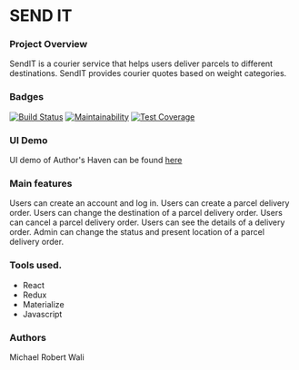 # SEND IT
### Project Overview
SendIT is a courier service that helps users deliver parcels to different destinations.
SendIT provides courier quotes based on weight categories.
### Badges

[![Build Status](https://travis-ci.org/walimike/Send-it-react.svg?branch=develop)](https://travis-ci.org/walimike/Send-it-react)
[![Maintainability](https://api.codeclimate.com/v1/badges/01fbb7dee06ee331ab58/maintainability)](https://codeclimate.com/github/walimike/Send-it-react/maintainability)
[![Test Coverage](https://api.codeclimate.com/v1/badges/01fbb7dee06ee331ab58/test_coverage)](https://codeclimate.com/github/walimike/Send-it-react/test_coverage)

### UI Demo
UI demo of Author's Haven can be found [here](https://sendit-fe.herokuapp.com/)

### Main features
Users can create an account and log in.
Users can create a parcel delivery order.
Users can change the destination of a parcel delivery order.
Users can cancel a parcel delivery order.
Users can see the details of a delivery order.
Admin can change the status and present location of a parcel delivery order.
### Tools used.
- React
- Redux
- Materialize
- Javascript
### Authors
Michael Robert Wali
